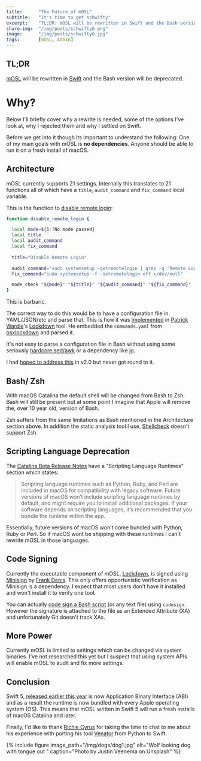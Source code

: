 ```yaml
---
title:		"The Future of mOSL"
subtitle:	"It's time to get schwifty"
excerpt:	"TL;DR: mOSL will be rewritten in Swift and the Bash version will be deprecated."
share-img:	"/img/posts/schwifty0.png"
image:		"/img/posts/schwifty0.jpg"
tags:		[mOSL, Admin]
---
```


## TL;DR

[mOSL](https://github.com/0xmachos/mOSL) will be rewritten in [Swift](https://developer.apple.com/swift/) and the Bash version will be deprecated.

# Why?

Below I'll briefly cover why a rewrite is needed, some of the options I've look at, why I rejected them and why I settled on Swift. 

Before we get into it though its important to understand the following: One of my main goals with mOSL is **no dependencies**. Anyone should be able to run it on a fresh install of macOS.

## Architecture

mOSL currently supports 21 settings. Internally this translates to 21 functions all of which have a `title`, `audit_command` and `fix_command` local variable.

This is the function to [disable remote login](https://github.com/0xmachos/mOSL/blob/acb2971c0f1e36fb347c8e40545889995ab59920/Lockdown#L608-L621): 

```bash
function disable_remote_login {

  local mode=${1:?No mode passed}
  local title
  local audit_command
  local fix_command
  
  title="Disable Remote Login"

  audit_command="sudo systemsetup -getremotelogin | grep -q 'Remote Login: Off'"
  fix_command="sudo systemsetup -f -setremotelogin off >/dev/null"

  mode_check "${mode}" "${title}" "${audit_command}" "${fix_command}"
}
```

This is barbaric.

The correct way to do this would be to have a configuration file in YAML/JSON/etc and parse that. This is how it was [implemented](https://bitbucket.org/objective-see/lockdown/src/master/Lockdown/3rd-Party/SummitRoute/commands.yaml) in [Patrick Wardle](https://twitter.com/patrickwardle)'s [Lockdown](https://objective-see.com/products/lockdown.html) tool. He embedded the `commands.yaml` from [osxlockdown](https://github.com/SummitRoute/osxlockdown) and parsed it.

It's not easy to parse a configuration file in Bash without using some seriously [hardcore sed/awk](https://gist.github.com/briantjacobs/7753bf850ca5e39be409) or a dependency like [jq](https://stedolan.github.io/jq/).

I had [hoped to address this](https://github.com/0xmachos/mOSL/issues/9) in v2.0 but never got round to it.

## Bash/ Zsh

With macOS Catalina the default shell will be changed from Bash to Zsh. Bash will still be present but at some point I imagine that Apple will remove the, over 10 year old, version of Bash.

Zsh suffers from the same limitations as Bash mentioned in the Architecture section above. In addition the static analysis tool I use, [Shellcheck](https://www.shellcheck.net) doesn't support Zsh. 

## Scripting Language Deprecation

The [Catalina Beta Release Notes](https://developer.apple.com/documentation/macos_release_notes/macos_catalina_10_15_beta_8_release_notes) have a "Scripting Language Runtimes" section which states:

> Scripting language runtimes such as Python, Ruby, and Perl are included in macOS for compatibility with legacy software. Future versions of macOS won’t include scripting language runtimes by default, and might require you to install additional packages. If your software depends on scripting languages, it’s recommended that you bundle the runtime within the app. 

Essentially, future versions of macOS won't come bundled with Python, Ruby or Perl. So if macOS wont be shipping with these runtimes I can't rewrite mOSL in those languages.

## Code Signing

Currently the executable component of mOSL, [Lockdown](), is signed using [Minisign](https://jedisct1.github.io/minisign/) by [Frank Denis](https://twitter.com/jedisct1). This only offers opportunistic verification as Minisign is a dependency. I expect that most users don't have it installed and won't install it to verify one tool.

You can actually [code sign a Bash script](https://carlashley.com/2018/09/23/code-signing-scripts-for-pppc-whitelisting/) (or any text file) using `codesign`. However the signature is attached to the file as an Extended Attribute (XA) and unfortunately Git doesn't track XAs.

## More Power

Currently mOSL is limited to settings which can be changed via system binaries. I've not researched this yet but I suspect that using system APIs will enable mOSL to audit and fix more settings.

## Conclusion

Swift 5, [released earlier this year](https://swift.org/blog/swift-5-released/) is now Application Binary Interface (ABI) and as a result the runtime is now bundled with every Apple operating system (OS). This means that mOSL written in Swift 5 will run a fresh installs of macOS Catalina and later.

Finally, I'd like to thank [Richie Cyrus](https://twitter.com/rrcyrus) for taking the time to chat to me about his experience with porting his tool [Venator](https://github.com/richiercyrus/Venator) from Python to Swift. 

{% include figure image_path="/img/dogs/dog1.jpg" alt="Wolf looking dog with tongue out " caption="Photo by Justin Veenema on Unsplash" %}

